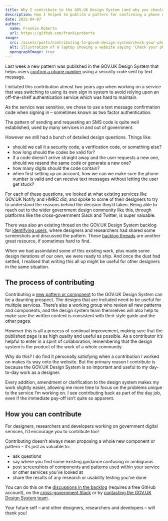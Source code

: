 ```yaml
---
title: Why I contribute to the GOV.UK Design System (and why you should too)
description: How I helped to publish a pattern for confirming a phone number, and ways in which you can contribute to the GOV.UK Design System too.
date: 2022-04-07
author:
  name: Frankie Roberto
  url: https://github.com/frankieroberto
image:
  src: /assets/posts/contributing-to-govuk-design-system/check-your-phone.png
  alt: Illustration of a laptop showing a website saying ‘Check your phone’ and a phone with a text message saying ‘62134 is your GOV.UK security code’.
  opengraphImage: true
---
```


Last week a new pattern was published in the GOV.UK Design System that helps users [confirm a phone number](https://design-system.service.gov.uk/patterns/confirm-a-phone-number/) using a security code sent by text message.

I initiated this contribution almost two years ago when working on a service that was switching to using its own sign in system to avoid relying upon an off-the-shelf authentication service which was hard to maintain.

As the service was sensitive, we chose to use a text message confirmation code when signing in – sometimes known as two factor authentication.

The pattern of sending and requesting an SMS code is quite well established, used by many services in and out of government.

However we still had a bunch of detailed design questions. Things like:

* should we call it a security code, a verification code, or something else?
* how long should the codes be valid for?
* if a code doesn’t arrive straight away and the user requests a new one, should we resend the same code or generate a new one?
* how many digits should the code contain?
* when first setting up an account, how we can we make sure the phone number is valid and can receive text messages without letting the user get stuck?

For each of these questions, we looked at what existing services like GOV.UK Notify and HMRC did, and spoke to some of their designers to try to understand the reasons behind the decision they’d taken. Being able to reach out to the wider government design community like this, through platforms like the cross-government Slack and Twitter, is super valuable.

There was also an existing thread on the GOV.UK Design System backlog for [identifying users](https://github.com/alphagov/govuk-design-system-backlog/issues/25), where designers and researchers had shared some screenshots and discussed the pattern. These [backlog threads](https://github.com/alphagov/govuk-design-system-backlog/issues) are another great resource, if sometimes hard to find.

When we had assimilated some of this existing work, plus made some design iterations of our own, we were ready to ship. And once the dust had settled, I realised that writing this all up might be useful for other designers in the same situation.

## The process of contributing

Contributing a [new pattern or component](https://design-system.service.gov.uk/community/propose-a-component-or-pattern/) to the GOV.UK Design System can be a daunting prospect. The designs that are included need to be useful for multiple services. There’s also a working group who review all new patterns and components, and the design system team themselves will also help to make sure the written content is consistent with their style guide and the other pages.

However this is all a process of continual improvement, making sure that the published page is as high quality and useful as possible. As a contributor it’s helpful to enter in a spirit of collaboration, remembering that the design system is the product of the work of a whole community.

Why do this? I do find it personally satisfying when a contribution I worked on makes its way onto the website. But the primary reason I contribute is because the GOV.UK Design System is so important and useful to my day-to-day work as a designer.

Every addition, amendment or clarification to the design system makes my work slightly easier, allowing me more time to focus on the problems unique to the service I’m working on. I see contributing back as part of the day job, even if the immediate pay-off isn’t quite so apparent.

## How you can contribute

For designers, researchers and developers working on government digital services, I’d encourage you to contribute too!

Contributing doesn’t always mean proposing a whole new component or pattern – it’s just as valuable to:

* ask questions
* say where you find some existing guidance confusing or ambiguous
* post screenshots of components and patterns used within your service or other services you’ve looked at
* share the results of any research or usability testing you’ve done

You can do this on the [discussions in the backlog](https://github.com/alphagov/govuk-design-system-backlog/issues) (requires a free GitHub account), on the [cross-government Slack](https://ukgovernmentdigital.slack.com/app_redirect?channel=govuk-design-system) or by [contacting the GOV.UK Design System team](https://design-system.service.gov.uk/get-in-touch/).

Your future self – and other designers, researchers and developers – will thank you!
